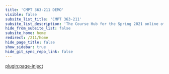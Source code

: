 ```yaml
---
title: 'CMPT 363-211 DEMO'
visible: false
subsite_list_title: 'CMPT 363-211'
subsite_list_description: 'The Course Hub for the Spring 2021 online offering of CMPT 363'
hide_from_subsite_list: false
subsite_home: home
redirect: /211/home
hide_page_title: false
show_sidebar: true
hide_git_sync_repo_link: false
---
```


[plugin:page-inject](/211/home/_reminders)
